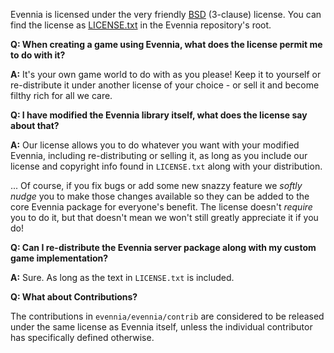 
Evennia is licensed under the very friendly [BSD](http://en.wikipedia.org/wiki/BSD_license)
(3-clause) license.  You can find the license as
[LICENSE.txt](https://github.com/evennia/evennia/blob/master/LICENSE.txt) in the Evennia
repository's root.

**Q: When creating a game using Evennia, what does the license permit me to do with it?**

**A:** It's your own game world to do with as you please! Keep it to yourself or re-distribute it
under another license of your choice - or sell it and become filthy rich for all we care.

**Q: I have modified the Evennia library itself, what does the license say about that?**

**A:** Our license allows you to do whatever you want with your modified Evennia, including
re-distributing or selling it, as long as you include our license and copyright info found in
`LICENSE.txt` along with your distribution.

... Of course, if you fix bugs or add some new snazzy feature we *softly nudge* you to make those
changes available so they can be added to the core Evennia package for everyone's benefit. The
license doesn't *require* you to do it, but that doesn't mean we won't still greatly appreciate it
if you do!

**Q: Can I re-distribute the Evennia server package along with my custom game implementation?**

**A:** Sure. As long as the text in `LICENSE.txt` is included.

**Q: What about Contributions?**

The contributions in `evennia/evennia/contrib` are considered to be released under the same license
as Evennia itself, unless the individual contributor has specifically defined otherwise.
